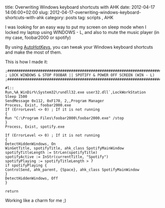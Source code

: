title: Overwriting Windows keyboard shortcuts with AHK
date: 2012-04-17 14:06:00+02:00
slug: 2012-04-17-overwriting-windows-keyboard-shortcuts-with-ahk
category: posts
tag: scripts , AHK

I was looking for an easy way to put my screen on sleep mode when I locked my laptop using WINDOWS - L, and also to mute the music player (in my case, foobar2000 or spotify)

By using [AutoHotKeys](http://www.autohotkey.com/), you can tweak your Windows keyboard shortcuts and make the most of them.

This is how I made it:

```
;###########################################################################
; LOCK WINDOWS & STOP FOOBAR || SPOTIFY & POWER OFF SCREEN (WIN - L) 
;###########################################################################

#l::
Run,%A_WinDir%\System32\rundll32.exe user32.dll`,LockWorkStation
Sleep 1500
SendMessage 0x112, 0xF170, 2,,Program Manager
Process, Exist, foobar2000.exe
If (ErrorLevel <> 0) ; If it is not running
{
Run "C:\Program Files\foobar2000\foobar2000.exe" /stop
}
Process, Exist, spotify.exe

If (ErrorLevel <> 0) ; If it is not running
{
DetectHiddenWindows, On
WinGetTitle, spotifyTitle, ahk_class SpotifyMainWindow
spotifyTitleLength := StrLen(spotifyTitle)
spotifyActive := InStr(currentTitle, "Spotify") 
spotifyPlaying := spotifyTitleLength > 7
if spotifyPlaying {
ControlSend, ahk_parent, {Space}, ahk_class SpotifyMainWindow
}
DetectHiddenWindows, Off
}

return
```

Working like a charm for me ;)
